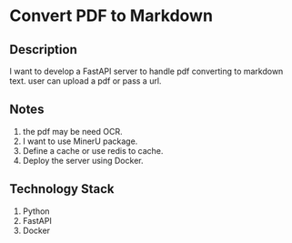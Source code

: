 # Convert PDF to Markdown

## Description

I want to develop a FastAPI server to handle pdf converting to markdown text. user can upload a pdf or pass a url.

## Notes

1. the pdf may be need OCR.
2. I want to use MinerU package.
3. Define a cache or use redis to cache.
4. Deploy the server using Docker.

## Technology Stack

1. Python
2. FastAPI
3. Docker
